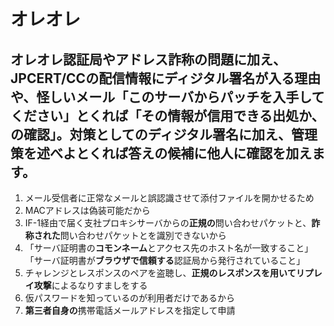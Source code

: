 # オレオレ

## オレオレ認証局やアドレス詐称の問題に加え、JPCERT/CCの配信情報にディジタル署名が入る理由や、怪しいメール「このサーバからパッチを入手してください」とくれば「その情報が**信用できる出処か、の確認**」。対策としてのディジタル署名に加え、管理策を述べよとくれば答えの候補に他人に確認を加えます。

1. メール受信者に正常なメールと誤認識させて添付ファイルを開かせるため
2. MACアドレスは偽装可能だから
3. IF-1経由で届く支社プロキシサーバからの**正規の**問い合わせパケットと、**詐称された**問い合わせパケットとを識別できないから
4. 「サーバ証明書の**コモンネーム**とアクセス先のホスト名が一致すること」「サーバ証明書が**ブラウザで信頼する**認証局から発行されていること」
5. チャレンジとレスポンスのペアを盗聴し、**正規のレスポンスを用いてリプレイ攻撃**によるなりすましをする
6. 仮パスワードを知っているのが利用者だけであるから
7. **第三者自身の**携帯電話メールアドレスを指定して申請
